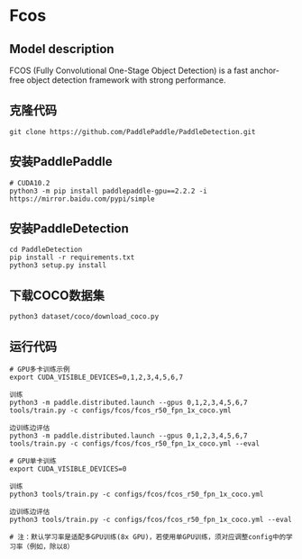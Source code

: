 # Fcos

## Model description
FCOS (Fully Convolutional One-Stage Object Detection) is a fast anchor-free object detection framework with strong performance.

## 克隆代码

```
git clone https://github.com/PaddlePaddle/PaddleDetection.git
```

## 安装PaddlePaddle

```
# CUDA10.2
python3 -m pip install paddlepaddle-gpu==2.2.2 -i https://mirror.baidu.com/pypi/simple
```

## 安装PaddleDetection

```
cd PaddleDetection
pip install -r requirements.txt
python3 setup.py install
```

## 下载COCO数据集

```
python3 dataset/coco/download_coco.py
```

## 运行代码

```
# GPU多卡训练示例
export CUDA_VISIBLE_DEVICES=0,1,2,3,4,5,6,7

训练
python3 -m paddle.distributed.launch --gpus 0,1,2,3,4,5,6,7 tools/train.py -c configs/fcos/fcos_r50_fpn_1x_coco.yml

边训练边评估
python3 -m paddle.distributed.launch --gpus 0,1,2,3,4,5,6,7 tools/train.py -c configs/fcos/fcos_r50_fpn_1x_coco.yml --eval

# GPU单卡训练
export CUDA_VISIBLE_DEVICES=0

训练
python3 tools/train.py -c configs/fcos/fcos_r50_fpn_1x_coco.yml

边训练边评估
python3 tools/train.py -c configs/fcos/fcos_r50_fpn_1x_coco.yml --eval

# 注：默认学习率是适配多GPU训练(8x GPU)，若使用单GPU训练，须对应调整config中的学习率（例如，除以8）

```